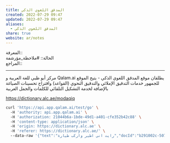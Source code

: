 ```yaml
---  
title: المدقق اللغوي الذكي  
created: 2022-07-29 09:47  
updated: 2022-07-29 09:47  
aliases:  
  - المدقق اللغوي الذكي  
share: true  
website: ar/notes  
---  
```

  
المعرفة::   
الحالة:: #ملاحظة_مؤرشفة  
المراجع::   
  
---  
  
  
مركز أبو ظبي للغة العربية و Qalam.ai يطلقان موقع المدقق اللغوي الذكي - يتيح الموقع للجمهور خدمات التدقيق الإملائي والتدقيق النحوي (القواعد) واقتراح تحسينات الصياغة بالإضافة لخدمة التشكيل التلقائي للكلمات والجمل العربية  
  
https://dictionary.alc.ae/modaqiq  
  
```bash  
curl 'https://api.app.qalam.ai/test/go' \  
  -H 'authority: api.app.qalam.ai' \  
  -H 'authorization: 21044b6a-1bde-49d1-a401-cfe352b42c88' \  
  -H 'content-type: application/json' \  
  -H 'origin: https://dictionary.alc.ae' \  
  -H 'referer: https://dictionary.alc.ae/' \  
  --data-raw '{"text":"رايت اني اطير واركب طيارة","docId":"b291002c-5079-57f4-941c-eaf169e11ac2"}'  
```